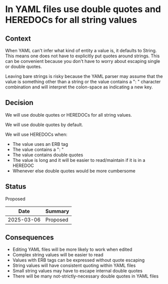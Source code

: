 
# In YAML files use double quotes and HEREDOCs for all string values

## Context

When YAML can't infer what kind of entity a value is, it defaults to String.
This means one does not have to explicitly put quotes around strings. This can
be convenient because you don't have to worry about escaping single or double
quotes.

Leaving bare strings is risky because the YAML parser may assume that the value
is something other than a string or the value contains a ": " character
combination and will interpret the colon-space as indicating a new key.

## Decision

We will use double quotes or HEREDOCs for all string values.

We will use double quotes by default.

We will use HEREDOCs when:

* The value uses an ERB tag
* The value contains a ": "
* The value contains double quotes
* The value is long and it will be easier to read/maintain if it is in a HEREDOC
* Whenever else double quotes would be more cumbersome

## Status

Proposed

| Date       | Summary  |
|------------|----------|
| 2025-03-06 | Proposed |

## Consequences

* Editing YAML files will be more likely to work when edited
* Complex string values will be easier to read
* Values with ERB tags can be expressed without quote escaping
* String values will have consistent quoting within YAML files
* Small string values may have to escape internal double quotes
* There will be many not-strictly-necessary double quotes in YAML files
